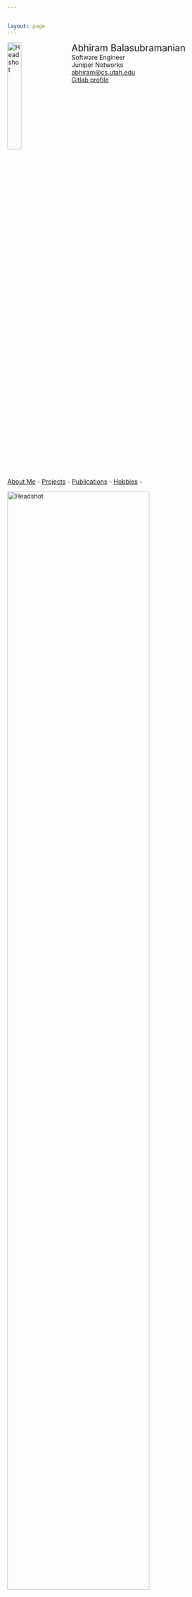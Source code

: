 ```yaml
---


layout: page
---
```


<div style="width: 100%; display: inline-block;">
<img src="{{ site.baseurl }}/public/AB.jpg" alt="Headshot" width="25%" style="float: left;"/>
<div style="float: left; padding-left: 20px;">
<span style="font-size: 150%;">Abhiram Balasubramanian</span><br>
Software Engineer<br>
Juniper Networks<br>
<a href="mailto:abhiram@cs.utah.edu">abhiram@cs.utah.edu</a><br>
<a href="https://gitlab.flux.utah.edu/abhiram">Gitlab profile</a>
</div>
</div>

<p></p>

[About Me](http://abhirambal.github.io/about/) -
[Projects](http://abhirambal.github.io/projects/) -
[Publications](http://abhirambal.github.io/publications/) -
[Hobbies](http://abhirambal.github.io/hobbies/) - 
<!--[Hobbies](#hobbies) -
[Blog](./blog/)-->

<img src="{{ site.baseurl }}/public/bart.png" alt="Headshot" width="80%" style="float: left;"/>


